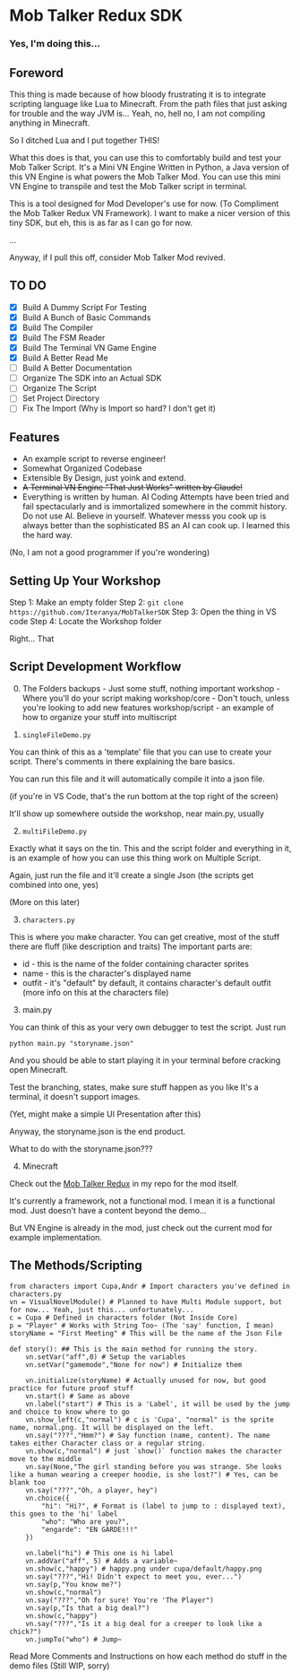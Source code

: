 # Mob Talker Redux SDK

### Yes, I'm doing this...

## Foreword

This thing is made because of how bloody frustrating it is to integrate scripting language like Lua to Minecraft. From the path files that just asking for trouble and the way JVM is... Yeah, no, hell no, I am not compiling anything in Minecraft.

So I ditched Lua and I put together THIS!

What this does is that, you can use this to comfortably build and test your Mob Talker Script. It's a Mini VN Engine Written in Python, a Java version of this VN Engine is what powers the Mob Talker Mod. You can use this mini VN Engine to transpile and test the Mob Talker script in terminal.

This is a tool designed for Mod Developer's use for now. (To Compliment the Mob Talker Redux VN Framework). I want to make a nicer version of this tiny SDK, but eh, this is as far as I can go for now. 

...

Anyway, if I pull this off, consider Mob Talker Mod revived.

## TO DO

- [x] Build A Dummy Script For Testing
- [x] Build A Bunch of Basic Commands
- [x] Build The Compiler
- [x] Build The FSM Reader
- [x] Build The Terminal VN Game Engine
- [x] Build A Better Read Me
- [ ] Build A Better Documentation
- [ ] Organize The SDK into an Actual SDK
- [ ] Organize The Script
- [ ] Set Project Directory
- [ ] Fix The Import (Why is Import so hard? I don't get it)

## Features

- An example script to reverse engineer!
- Somewhat Organized Codebase 
- Extensible By Design, just yoink and extend.
- ~~A Terminal VN Engine "That Just Works" written by Claude!~~ 
- Everything is written by human. AI Coding Attempts have been tried and fail spectacularly and is immortalized somewhere in the commit history. Do not use AI. Believe in yourself. Whatever messs you cook up is always better than the sophisticated BS an AI can cook up. I learned this the hard way.

(No, I am not a good programmer if you're wondering)

## Setting Up Your Workshop

Step 1: Make an empty folder
Step 2: `git clone https://github.com/Iteranya/MobTalkerSDK`
Step 3: Open the thing in VS code
Step 4: Locate the Workshop folder

Right... That

## Script Development Workflow

0. The Folders
backups - Just some stuff, nothing important
workshop - Where you'll do your script making
workshop/core - Don't touch, unless you're looking to add new features
workshop/script - an example of how to organize your stuff into multiscript

1. `singleFileDemo.py`

You can think of this as a 'template' file that you can use to create your script.
There's comments in there explaining the bare basics. 

You can run this file and it will automatically compile it into a json file.

(if you're in VS Code, that's the run bottom at the top right of the screen)

It'll show up somewhere outside the workshop, near main.py, usually

2. `multiFileDemo.py`

Exactly what it says on the tin. This and the script folder and everything in it, is an example of how you can use this thing work on Multiple Script.

Again, just run the file and it'll create a single Json (the scripts get combined into one, yes)

(More on this later)

3. `characters.py`

This is where you make character.
You can get creative, most of the stuff there are fluff (like description and traits)
The important parts are:
- id - this is the name of the folder containing character sprites
- name - this is the character's displayed name
- outfit - it's "default" by default, it contains character's default outfit (more info on this at the characters file)

3. main.py

You can think of this as your very own debugger to test the script. 
Just run

`python main.py "storyname.json"`

And you should be able to start playing it in your terminal before cracking open Minecraft.

Test the branching, states, make sure stuff happen as you like
It's a terminal, it doesn't support images. 

(Yet, might make a simple UI Presentation after this)

Anyway, the storyname.json is the end product. 

What to do with the storyname.json???

4. Minecraft

Check out the [Mob Talker Redux](https://github.com/Iteranya/MobTalkerRedux) in my repo for the mod itself.

It's currently a framework, not a functional mod. I mean it is a functional mod. Just doesn't have a content beyond the demo...

But VN Engine is already in the mod, just check out the current mod for example implementation.

## The Methods/Scripting
```
from characters import Cupa,Andr # Import characters you've defined in characters.py
vn = VisualNovelModule() # Planned to have Multi Module support, but for now... Yeah, just this... unfortunately...
c = Cupa # Defined in characters folder (Not Inside Core)
p = "Player" # Works with String Too~ (The 'say' function, I mean)
storyName = "First Meeting" # This will be the name of the Json File

def story(): ## This is the main method for running the story.
    vn.setVar("aff",0) # Setup the variables
    vn.setVar("gamemode","None for now") # Initialize them

    vn.initialize(storyName) # Actually unused for now, but good practice for future proof stuff
    vn.start() # Same as above
    vn.label("start") # This is a 'Label', it will be used by the jump and choice to know where to go
    vn.show_left(c,"normal") # c is 'Cupa', "normal" is the sprite name, normal.png. It will be displayed on the left.
    vn.say("???","Hmm?") # Say function (name, content). The name takes either Character class or a regular string.
    vn.show(c,"normal") # just `show()` function makes the character move to the middle
    vn.say(None,"The girl standing before you was strange. She looks like a human wearing a creeper hoodie, is she lost?") # Yes, can be blank too
    vn.say("???","Oh, a player, hey")
    vn.choice({
        "hi": "Hi?", # Format is (label to jump to : displayed text), this goes to the 'hi' label
        "who": "Who are you?",
        "engarde": "EN GARDE!!!"
    })

    vn.label("hi") # This one is hi label
    vn.addVar("aff", 5) # Adds a variable~
    vn.show(c,"happy") # happy.png under cupa/default/happy.png
    vn.say("???","Hi! Didn't expect to meet you, ever...")
    vn.say(p,"You know me?")
    vn.show(c,"normal")
    vn.say("???","Oh for sure! You're 'The Player")
    vn.say(p,"Is that a big deal?")
    vn.show(c,"happy")
    vn.say("???","Is it a big deal for a creeper to look like a chick?")
    vn.jumpTo("who") # Jump~
```
Read More Comments and Instructions on how each method do stuff in the demo files (Still WIP, sorry)
